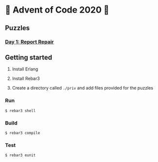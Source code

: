 # 🎄 Advent of Code 2020 🎄

## Puzzles

### [Day 1: Report Repair](https://github.com/mmalmsten/advent-of-code-2020/blob/master/src/puzzle01.erl)

## Getting started

1. Install Erlang

2. Install Rebar3

3. Create a directory called `./priv` and add files provided for the puzzles

### Run

    $ rebar3 shell

### Build

    $ rebar3 compile

### Test

    $ rebar3 eunit
